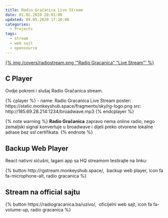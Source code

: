 ```yaml
---
title: Radio Gračanica Live Stream
date: 01.02.2020 20:01:00
updated: 09.05.2020 17:20:00
categories:
  - Projects
tags:
  - stream
  - web sajt
  - opensource
---
```


<a href="opensource_projekat_radio_gracanica" aria-label="pročitaj" title="Radio Gračanica Live Stream">{% img /covers/radiostream.png '"Radio Gracanica" "Live Stream"' %}</a>

<!--more-->

## C Player

Ovdje pokreni i slušaj <i class="fa fa-music"></i> Radio Gračanica stream.

<div class="centar">
{% cplayer %}
- name: Radio Gracanica Live Stream
  poster: https://static.monkeyshub.space/fragments/sky/rg-logo.png
  src: http://185.69.28.214:1234/broadwave.mp3
{% endcplayer %}
</div>


{% note warning %}
**Radio Gračanica** zapravo nema online radio, nego zemaljski signal konvertuje u broadwave i dijeli preko otvorene lokalne adrase bez ssl certifikata.
{% endnote %}

## Backup Web Player

React nativni sićušni, <i class="fa fa-dove"></i> lagani app sa HQ streamom testirajte na linku:

<p class="centar">{% button http://rgstream.monkeyshub.space/, &nbsp;backup web player, icon fa fa-microphone-alt, radio gracanica %}</p>

## Stream na official sajtu

<p class="centar">{% button https://radiogracanica.ba/uzivo/, &nbsp;oficijelni web sajt, icon fa fa-volume-up, radio gracanica %}</p>
